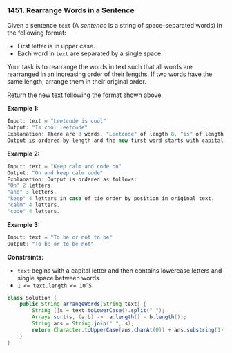 ### 1451. Rearrange Words in a Sentence

Given a sentence `text` (A *sentence* is a string of space-separated words) in the following format:

- First letter is in upper case.
- Each word in `text` are separated by a single space.

Your task is to rearrange the words in text such that all words are rearranged in an increasing order of their lengths. If two words have the same length, arrange them in their original order.

Return the new text following the format shown above.

 

**Example 1:**

```java
Input: text = "Leetcode is cool"
Output: "Is cool leetcode"
Explanation: There are 3 words, "Leetcode" of length 8, "is" of length 2 and "cool" of length 4.
Output is ordered by length and the new first word starts with capital letter.
```

**Example 2:**

```java
Input: text = "Keep calm and code on"
Output: "On and keep calm code"
Explanation: Output is ordered as follows:
"On" 2 letters.
"and" 3 letters.
"keep" 4 letters in case of tie order by position in original text.
"calm" 4 letters.
"code" 4 letters.
```

**Example 3:**

```java
Input: text = "To be or not to be"
Output: "To be or to be not"
```

 

**Constraints:**

- `text` begins with a capital letter and then contains lowercase letters and single space between words.
- `1 <= text.length <= 10^5`

~~~java
class Solution {
    public String arrangeWords(String text) {
        String []s = text.toLowerCase().split(" ");
        Arrays.sort(s, (a,b) ->  a.length() - b.length());
        String ans = String.join(" ", s);
        return Character.toUpperCase(ans.charAt(0)) + ans.substring(1);
    }
}
~~~

